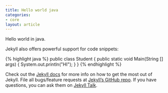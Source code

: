 ```yaml
---
title: Hello world java
categories:
- core
layout: article
---
```


Hello world in java.

Jekyll also offers powerful support for code snippets:

{% highlight java %}
public class Student {
    public static void Main(String [] args) {
        System.out.println("HI");
    }
}
{% endhighlight %}

Check out the [Jekyll docs][jekyll-docs] for more info on how to get the most out of Jekyll. File all bugs/feature requests at [Jekyll’s GitHub repo][jekyll-gh]. If you have questions, you can ask them on [Jekyll Talk][jekyll-talk].

[jekyll-docs]: https://jekyllrb.com/docs/home
[jekyll-gh]:   https://github.com/jekyll/jekyll
[jekyll-talk]: https://talk.jekyllrb.com/
